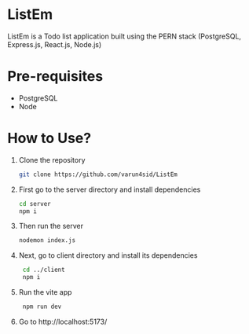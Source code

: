 # ListEm

ListEm is a Todo list application built using the PERN stack (PostgreSQL, Express.js, React.js, Node.js)

# Pre-requisites
+ PostgreSQL
+ Node

# How to Use?

1. Clone the repository
   ```bash
   git clone https://github.com/varun4sid/ListEm
   ```
2. First go to the server directory and install dependencies
   ```bash
   cd server
   npm i
   ```
3. Then run the server
   ```bash
   nodemon index.js
   ```
4. Next, go to client directory and install its dependencies
   ```bash
    cd ../client
    npm i
   ```
5. Run the vite app
   ```bash
    npm run dev
   ```
6. Go to http://localhost:5173/